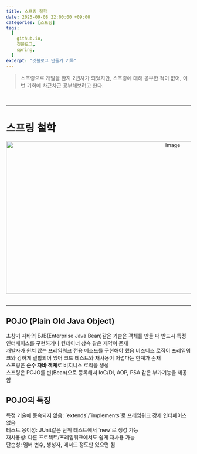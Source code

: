 ```yaml
---
title: 스프링 철학
date: 2025-09-08 22:00:00 +09:00
categories: [스프링]
tags:
  [
    github.io,
    깃블로그,
    spring,
  ]
excerpt: "깃블로그 만들기 기록"
---
```


<blockquote>스프링으로 개발을 한지 2년차가 되었지만, 스프링에 대해 공부한 적이 없어, 이번 기회에 차근차근 공부해보려고 한다.
</blockquote>
<br>
<hr>
<h1> 스프링 철학 </h1>

<div style="display: block; text-align: center;">
<!-- todo 가운데 정렬 필요 -->
<img width="893" height="417" alt="Image" src="https://github.com/user-attachments/assets/6151ae22-84d1-4818-a0ac-a213b077e4c8" />
</div>
<br>

<hr>
<h2> POJO (Plain Old Java Object) </h2>
초창기 자바의 EJB(Enterprise Java Bean)같은 기술은 객체를 만들 때 반드시 특정 인터페이스를 구현하거나 컨테이너 상속 같은 제약이 존재<br>
개발자가 원치 않는 프레임워크 전용 메소드를 구현해야 했음
비즈니스 로직이 프레임워크와 강하게 결합되어 있어 코드 테스트와 재사용이 어렵다는 한계가 존재<br>
스프링은 <b>순수 자바 객체</b>로 비지니스 로직을 생성
<br>
스프링은 POJO를 빈(Bean)으로 등록해서 IoC/DI, AOP, PSA 같은 부가기능을 제공함<br>

<h2> POJO의 특징</h2>
특정 기술에 종속되지 않음: `extends`/`implements`로 프레임워크 강제 인터페이스 없음<br>
테스트 용이성: JUnit같은 단위 테스트에서 `new`로 생성 가능<br>
재사용성: 다른 프로젝트/프레임워크에서도 쉽게 재사용 가능<br>
단순성: 멤버 변수, 생성자, 메서드 정도만 있으면 됨











